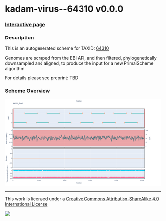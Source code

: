 # kadam-virus--64310 v0.0.0

### [Interactive page](https://chrisgkent.github.io/schemes/kadam-virus--64310-1000-v0.0.0)

### Description

This is an autogenerated scheme for TAXID: [64310](https://www.ncbi.nlm.nih.gov/Taxonomy/Browser/wwwtax.cgi?mode=Info&id=64310&lvl=3&lin=f&keep=1&srchmode=1&unlock)

Genomes are scraped from the EBI API, and then filtered, phylogenetically downsampled and aligned, to produce the input for a new PrimalScheme algorithm

For details please see preprint: TBD

### Scheme Overview

![Alt text](work/64310_final.png '64310_final.png')

------------------------------------------------------------------------

This work is licensed under a [Creative Commons Attribution-ShareAlike 4.0 International License](http://creativecommons.org/licenses/by-sa/4.0/) 

![](https://i.creativecommons.org/l/by-sa/4.0/88x31.png)